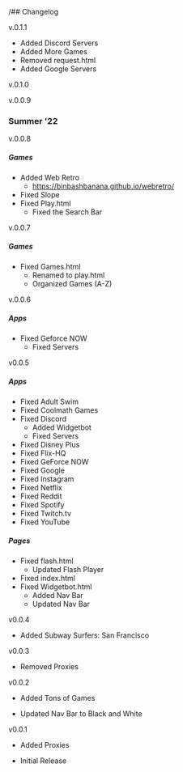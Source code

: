 /## Changelog
</div>

v.0.1.1
- Added Discord Servers
- Added More Games
- Removed request.html
- Added Google Servers

v.0.1.0


v.0.0.9

### Summer '22 

v.0.0.8

##### Games
- Added Web Retro
    -  https://binbashbanana.github.io/webretro/
- Fixed Slope
- Fixed Play.html
    - Fixed the Search Bar

v.0.0.7

##### Games
- Fixed Games.html
    - Renamed to play.html
    - Organized Games (A-Z)

v.0.0.6

##### Apps
- Fixed Geforce NOW
    - Fixed Servers


v0.0.5

##### Apps

- Fixed Adult Swim
- Fixed Coolmath Games
- Fixed Discord
    - Added Widgetbot
    - Fixed Servers
- Fixed Disney Plus
- Fixed Flix-HQ
- Fixed GeForce NOW
- Fixed Google
- Fixed Instagram
- Fixed Netflix
- Fixed Reddit
- Fixed Spotify
- Fixed Twitch.tv
- Fixed YouTube

##### Pages

- Fixed flash.html
    - Updated Flash Player
- Fixed index.html
- Fixed Widgetbot.html
    - Added Nav Bar
    - Updated Nav Bar


v0.0.4
- Added Subway Surfers: San Francisco


v0.0.3
- Removed Proxies


v0.0.2 
- Added Tons of Games

- Updated Nav Bar to Black and White

v0.0.1
- Added Proxies

- Initial Release

